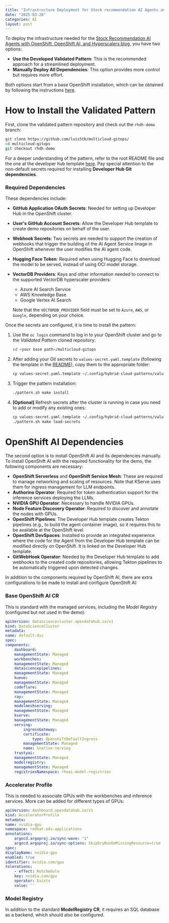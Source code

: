 ```yaml
---
title: "Infrastructure Deployment for Stock recommendation AI Agents and Hyperscalers"
date: "2025-03-26"
categories: AI
layout: post
---
```


To deploy the infrastructure needed for the [Stock Recommendation AI Agents with OpenShift, OpenShift AI, and Hyperscalers blog](../26/stock-ai-agents), you have two options:

- **Use the Developed Validated Pattern**: This is the recommended approach for a streamlined deployment.
- **Manually Deploy All Dependencies**: This option provides more control but requires more effort.

Both options start from a base OpenShift installation, which can be obtained by following the instructions [here](https://console.redhat.com/OpenShift/install/aws/installer-provisioned).

# How to Install the Validated Pattern

First, clone the validated pattern repository and check out the `rhdh-demo` branch:

```bash
git clone https://github.com/luis5tb/multicloud-gitops/
cd multicloud-gitops
git checkout rhdh-demo 
```

For a deeper understanding of the pattern, refer to the root README file and the one at the developer hub template [here](https://github.com/luis5tb/developerhub-agentic-demo). Pay special attention to the non-default secrets required for installing **Developer Hub Git dependencies**.

### Required Dependencies

These dependencies include:

- **GitHub Application OAuth Secrets**: Needed for setting up Developer Hub in the OpenShift cluster.
- **User's GitHub Account Secrets**: Allow the Developer Hub template to create demo repositories on behalf of the user.
- **Webhook Secrets**: Two secrets are needed to support the creation of webhooks that trigger the building of the AI Agent Service Image in OpenShift whenever the user modifies the AI agent code.
- **Hugging Face Token**: Required when using Hugging Face to download the model to be served, instead of using OCI model storage.
- **VectorDB Providers**: Keys and other information needed to connect to the supported VectorDB hyperscaler providers:
  - Azure AI Search Service
  - AWS Knowledge Base
  - Google Vertex AI Search
  
  Note that the `VECTORDB_PROVIDER` field must be set to `Azure`, `AWS`, or `Google`, depending on your choice.

Once the secrets are configured, it is time to install the pattern:

1. Use the `oc login` command to log in to your OpenShift cluster and go to the *Validated Pattern* cloned repository:
   ```bash
   cd <your base path>/multicloud-gitops
   ```

2. After adding your Git secrets to `values-secret.yaml.template` (following the template in the [README](https://github.com/luis5tb/developerhub-agentic-demo)), copy them to the appropriate folder:
   ```bash
   cp values-secret.yaml.template ~/.config/hybrid-cloud-patterns/values-secret-multicloud-gitops.yaml
   ```

3. Trigger the pattern installation:
   ```bash
   ./pattern.sh make install
   ```

4. **[Optional]** Refresh secrets after the cluster is running in case you need to add or modify any existing ones:
   ```bash
   cp values-secret.yaml.template ~/.config/hybrid-cloud-patterns/values-secret-multicloud-gitops.yaml
   ./pattern.sh make load-secrets
   ```

# OpenShift AI Dependencies

The second option is to install OpenShift AI and its dependencies manually. To install OpenShift AI with the required functionality for the demo, the following components are necessary:

- **OpenShift Serverless** and **OpenShift Service Mesh**: These are required to manage networking and scaling of resources. Note that KServe uses them for ingress management for LLM endpoints.
- **Authorino Operator**: Required for token authentication support for the inference services deploying the LLMs.
- **NVIDIA GPU Operator**: Necessary to handle NVIDIA GPUs.
- **Node Feature Discovery Operator**: Required to discover and annotate the nodes with GPUs.
- **OpenShift Pipelines**: The Developer Hub template creates Tekton pipelines (e.g., to build the agent container image), so it requires this to be available at the OpenShift level.
- **OpenShift DevSpaces**: Installed to provide an integrated experience where the code for the Agent from the Developer Hub template can be modified directly on OpenShift. It is linked on the Developer Hub template.
- **GitWebHook Operator**: Needed by the Developer Hub template to add webhooks to the created code repositories, allowing Tekton pipelines to be automatically triggered upon detected changes.

In addition to the components required by OpenShift AI, there are extra configurations to be made to install and configure OpenShift AI:

### Base OpenShift AI CR

This is standard with the managed services, including the *Model Registry* (configured but not used in the demo):

```yaml
apiVersion: datasciencecluster.opendatahub.io/v1
kind: DataScienceCluster
metadata:
name: default-dsc
spec:
components:
    dashboard:
    managementState: Managed
    workbenches:
    managementState: Managed
    datasciencepipelines:
    managementState: Managed
    kueue:
    managementState: Managed
    codeflare:
    managementState: Managed
    ray:
    managementState: Managed
    modelmeshserving:
    managementState: Managed
    kserve:
    managementState: Managed
    serving:
        ingressGateway:
        certificate:
            type: OpenshiftDefaultIngress
        managementState: Managed
        name: knative-serving
    trustyai:
    managementState: Managed
    modelregistry:
    managementState: Managed
    registriesNamespace: rhoai-model-registries
```

### Accelerator Profile

This is needed to associate GPUs with the workbenches and inference services. More can be added for different types of GPUs:

```yaml
apiVersion: dashboard.opendatahub.io/v1
kind: AcceleratorProfile
metadata:
name: nvidia-gpu
namespace: redhat-ods-applications
annotations:
    argocd.argoproj.io/sync-wave: "1"
    argocd.argoproj.io/sync-options: SkipDryRunOnMissingResource=true
spec:
displayName: nvidia-gpu
enabled: true
identifier: nvidia.com/gpu
tolerations:
    - effect: NoSchedule
    key: nvidia.com/gpu
    operator: Exists
    value: ''
```

### Model Registry

In addition to the standard **ModelRegistry CR**, it requires an SQL database as a backend, which should also be configured.
